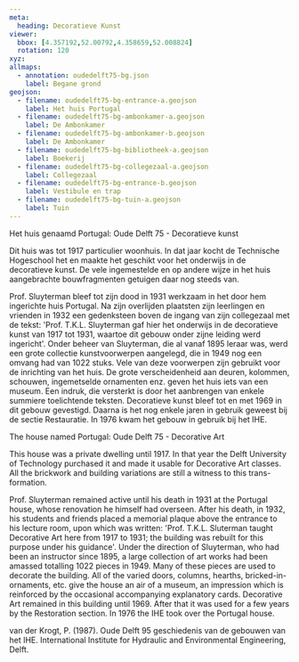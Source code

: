 ```yaml
---
meta:
  heading: Decoratieve Kunst
viewer:
  bbox: [4.357192,52.00792,4.358659,52.008824]
  rotation: 120
xyz:
allmaps:
  - annotation: oudedelft75-bg.json
    label: Begane grond
geojson:
  - filename: oudedelft75-bg-entrance-a.geojson
    label: Het huis Portugal
  - filename: oudedelft75-bg-ambonkamer-a.geojson
    label: De Ambonkamer
  - filename: oudedelft75-bg-ambonkamer-b.geojson
    label: De Ambonkamer
  - filename: oudedelft75-bg-bibliotheek-a.geojson
    label: Boekerij 
  - filename: oudedelft75-bg-collegezaal-a.geojson
    label: Collegezaal
  - filename: oudedelft75-bg-entrance-b.geojson
    label: Vestibule en trap
  - filename: oudedelft75-bg-tuin-a.geojson
    label: Tuin
---
```

Het huis genaamd Portugal: Oude Delft 75 - Decoratieve kunst

Dit huis was tot 1917 particulier woonhuis. In dat jaar kocht de Technische Hogeschool het en maakte het geschikt voor het onderwijs in de decoratieve kunst. De vele ingemestelde en op andere wijze in het huis aangebrachte bouwfragmenten getuigen daar nog steeds van.

Prof. Sluyterman bleef tot zijn dood in 1931 werkzaam in het door hem ingerichte huis Portugal. Na zijn overlijden plaatsten zijn leerlingen en vrienden in 1932 een gedenksteen boven de ingang van zijn collegezaal met de tekst: 'Prof. T.K.L. Sluyterman gaf hier het onderwijs in de decoratieve kunst van 1917 tot 1931, waartoe dit gebouw onder zijne leiding werd ingericht'. Onder beheer van Sluyterman, die al vanaf 1895 leraar was, werd een grote collectie kunstvoorwerpen aangelegd, die in 1949 nog een omvang had van 1022 stuks. Vele van deze voorwerpen zijn gebruikt voor de inrichting van het huis. De grote verscheidenheid aan deuren, kolommen, schouwen, ingemetselde ornamenten enz. geven het huis iets van een museum. Een indruk, die versterkt is door het aanbrengen van enkele summiere toelichtende teksten. Decoratieve kunst bleef tot en met 1969 in dit gebouw gevestigd. Daarna is het nog enkele jaren in gebruik geweest bij de sectie Restauratie. In 1976 kwam het gebouw in gebruik bij het IHE.


The house named Portugal: Oude Delft 75 - Decorative Art

This house was a private dwelling until 1917. In that year the Delft University of Technology purchased it and made it usable for Decorative Art classes. All the brickwork and building variations are still a witness to this trans-formation. 

Prof. Sluyterman remained active until his death in 1931 at the Portugal house, whose renovation he himself had overseen. After his death, in 1932, his students and friends placed a memorial plaque above the entrance to his lecture room, upon which was written: 'Prof. T.K.L. Sluterman taught Decorative Art here from 1917 to 1931; the building was rebuilt for this purpose under his guidance'. Under the direction of Sluyterman, who had been an instructor since 1895, a large collection of art works had been amassed totalling 1022 pieces in 1949. Many of these pieces are used to decorate the building. All of the varied doors, columns, hearths, bricked-in-ornaments, etc. give the house an air of a museum, an impression which is reinforced by the occasional accompanying explanatory cards. Decorative Art remained in this building until 1969. After that it was used for a few years by the Restoration section. In 1976 the IHE took over the Portugal house. 

van der Krogt, P. (1987). Oude Delft 95 geschiedenis van de gebouwen van het IHE. International Institute for Hydraulic and Environmental Engineering, Delft.